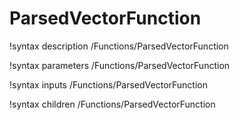<!-- MOOSE Documentation Stub: Remove this when content is added. -->

# ParsedVectorFunction

!syntax description /Functions/ParsedVectorFunction

!syntax parameters /Functions/ParsedVectorFunction

!syntax inputs /Functions/ParsedVectorFunction

!syntax children /Functions/ParsedVectorFunction
